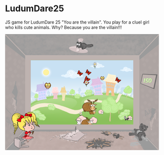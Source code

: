 LudumDare25
===========

JS game for LudumDare 25 "You are the villain". 
You play for a cluel girl who kills cute animals. Why? Because you are the villain!!!


![Game](https://raw.githubusercontent.com/Vitaa/LudumDare25/master/screenshots/1.png)
